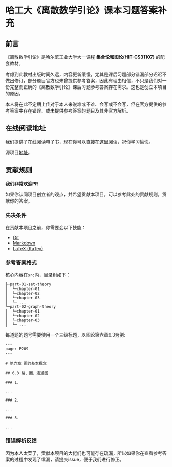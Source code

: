 # 哈工大《离散数学引论》课本习题答案补充

## 前言

《离散数学引论》是哈尔滨工业大学大一课程 **集合论和图论(HIT-CS31107)** 的配套教材。

考虑到此教材出版时间久远，内容更新缓慢，尤其是课后习题部分错漏部分迟迟不做出修订，部分题目官方也未曾提供参考答案，因此有理由相信，不只是我们对一份完整而正确的《离散数学引论》课后习题参考答案存在需求。这也是创立本项目的原因。

本人将在此不定期上传对于本人来说难或不难、会写或不会写，但在官方提供的参考答案中存在错误、或未提供参考答案的题目及其非官方解析。

## 在线阅读地址

我们提供了在线阅读电子书，现在你可以直接在[这里](https://vonbrank.github.io/hit-introduction-to-discrete-mathematics/)阅读，祝你学习愉快。

源项目[地址](https://github.com/vonbrank/hit-introduction-to-discrete-mathematics)。

## 贡献规则

**我们非常欢迎PR**

如果你认同项目创立者的观点，并希望贡献本项目，可以参考此处的贡献规则，贡献你的答案。

### 先决条件

在贡献本项目之前，你需要会以下技能：

+ [Git](https://www.liaoxuefeng.com/wiki/896043488029600)
+ [Markdown](https://www.markdown.cn/)
+ [LaTeX (KaTex)](https://katex.org/docs/supported.html)

### 参考答案格式

核心内容在`src`内，目录树如下：

```
├─part-01-set-theory
│  └─chapter-01
│  └─chapter-02
│  └─chapter-03
│  └─ ...
└─part-02-graph-theory
│  └─chapter-01
│  └─chapter-02
│  └─chapter-03
│  └─ ...
```

每道题的题号需要使用一个三级标题，以图论第六章6.3为例:

```
---
page: P209
---

# 第六章 图的基本概念

## 6.3 路、圈、连通图

### 1.

...

### 2.

...

### 3.

...

```

### 错误解析反馈

因为本人太菜了，贡献本项目的大佬们也可能存在疏漏，所以如果你在查看参考答案的过程中发现了纰漏，请提交issue，便于我们进行修正。

